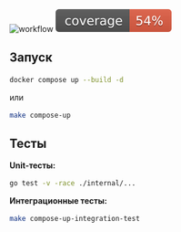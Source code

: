 ![workflow](https://github.com/demig00d/shop-api/actions/workflows/ci.yml/badge.svg)
![coverage](https://raw.githubusercontent.com/demig00d/shop-api/badges/.badges/master/coverage.svg)

## Запуск

```sh
docker compose up --build -d
```

или

```sh
make compose-up
```

## Тесты

**Unit-тесты:**

```sh
go test -v -race ./internal/...
```

**Интеграционные тесты:**

```sh
make compose-up-integration-test
```
